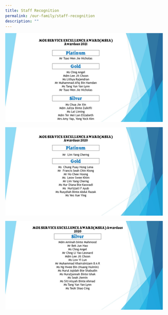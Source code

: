 ```yaml
---
title: Staff Recognition
permalink: /our-family/staff-recognition
description: ""
---
```

![](/images/MSEA1.jpeg)

![](/images/MSEA2.jpeg)

![](/images/MSEA3.jpeg)